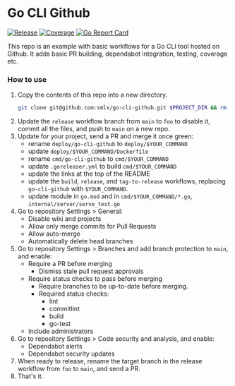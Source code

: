 # Go CLI Github

[![Release](https://github.com/smlx/go-cli-github/actions/workflows/release.yaml/badge.svg)](https://github.com/smlx/go-cli-github/actions/workflows/release.yaml)
[![Coverage](https://coveralls.io/repos/github/smlx/go-cli-github/badge.svg?branch=main)](https://coveralls.io/github/smlx/go-cli-github?branch=main)
[![Go Report Card](https://goreportcard.com/badge/github.com/smlx/go-cli-github)](https://goreportcard.com/report/github.com/smlx/go-cli-github)

This repo is an example with basic workflows for a Go CLI tool hosted on Github.
It adds basic PR building, dependabot integration, testing, coverage etc.

### How to use

1. Copy the contents of this repo into a new directory.
   ```bash
   git clone git@github.com:smlx/go-cli-github.git $PROJECT_DIR && rm -rf ./$PROJECT_DIR/.git
   ```
2. Update the `release` workflow branch from `main` to `foo` to disable it, commit all the files, and push to `main` on a new repo.
2. Update for your project, send a PR and merge it once green:
   * rename `deploy/go-cli-github` to `deploy/$YOUR_COMMAND`
   * update `deploy/$YOUR_COMMAND/Dockerfile`
   * rename `cmd/go-cli-github` to `cmd/$YOUR_COMMAND`
   * update `.goreleaser.yml` to build `cmd/$YOUR_COMMAND`
   * update the links at the top of the README
   * update the `build`, `release`, and `tag-to-release` workflows, replacing `go-cli-github` with `$YOUR_COMMAND`.
   * update module in `go.mod` and in `cmd/$YOUR_COMMAND/*.go`, `internal/server/serve_test.go`
3. Go to repository Settings > General:
   * Disable wiki and projects
   * Allow only merge commits for Pull Requests
   * Allow auto-merge
   * Automatically delete head branches
4. Go to repository Settings > Branches and add branch protection to `main`, and enable:
   * Require a PR before merging
     * Dismiss stale pull request approvals
   * Require status checks to pass before merging
     * Require branches to be up-to-date before merging.
     * Required status checks:
       * lint
       * commitlint
       * build
       * go-test
   * Include administrators
5. Go to repository Settings > Code security and analysis, and enable:
   * Dependabot alerts
   * Dependabot security updates
6. When ready to release, rename the target branch in the release workflow from `foo` to `main`, and send a PR.
7. That's it.
